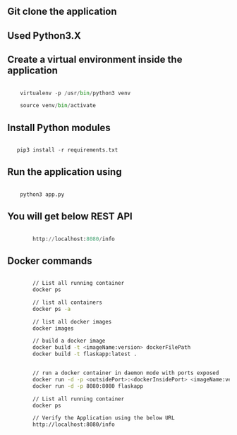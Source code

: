 ## Git clone the application
## Used Python3.X
## Create a virtual environment inside the application

```python

    virtualenv -p /usr/bin/python3 venv    

    source venv/bin/activate

```

## Install Python modules

```python

   pip3 install -r requirements.txt

```


## Run the application using

```python

    python3 app.py

```


## You will get below REST API

```python

        http://localhost:8080/info

```


## Docker commands

```bash

        // List all running container
        docker ps

        // list all containers
        docker ps -a

        // list all docker images
        docker images

        // build a docker image
        docker build -t <imageName:version> dockerFilePath
        docker build -t flaskapp:latest .


        // run a docker container in daemon mode with ports exposed
        docker run -d -p <outsidePort>:<dockerInsidePort> <imageName:version>
        docker run -d -p 8080:8080 flaskapp

        // List all running container
        docker ps

        // Verify the Application using the below URL
        http://localhost:8080/info

```
